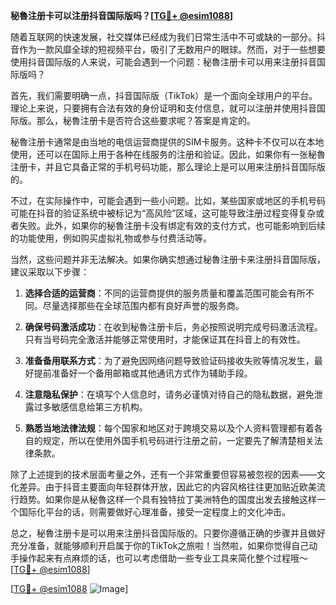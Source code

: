 **秘魯注册卡可以注册抖音国际版吗？[[TG💪+ @esim1088](https://t.me/s/esim1088)]**

随着互联网的快速发展，社交媒体已经成为我们日常生活中不可或缺的一部分。抖音作为一款风靡全球的短视频平台，吸引了无数用户的眼球。然而，对于一些想要使用抖音国际版的人来说，可能会遇到一个问题：秘魯注册卡可以用来注册抖音国际版吗？

首先，我们需要明确一点，抖音国际版（TikTok）是一个面向全球用户的平台。理论上来说，只要拥有合法有效的身份证明和支付信息，就可以注册并使用抖音国际版。那么，秘魯注册卡是否符合这些要求呢？答案是肯定的。

秘魯注册卡通常是由当地的电信运营商提供的SIM卡服务。这种卡不仅可以在本地使用，还可以在国际上用于各种在线服务的注册和验证。因此，如果你有一张秘魯注册卡，并且它具备正常的手机号码功能，那么理论上是可以用来注册抖音国际版的。

不过，在实际操作中，可能会遇到一些小问题。比如，某些国家或地区的手机号码可能在抖音的验证系统中被标记为“高风险”区域，这可能导致注册过程变得复杂或者失败。此外，如果你的秘魯注册卡没有绑定有效的支付方式，也可能影响到后续的功能使用，例如购买虚拟礼物或参与付费活动等。

当然，这些问题并非无法解决。如果你确实想通过秘魯注册卡来注册抖音国际版，建议采取以下步骤：

1. **选择合适的运营商**：不同的运营商提供的服务质量和覆盖范围可能会有所不同。尽量选择那些在全球范围内都有良好声誉的服务商。

2. **确保号码激活成功**：在收到秘魯注册卡后，务必按照说明完成号码激活流程。只有当号码完全激活并能够正常使用时，才能保证其在抖音上的有效性。

3. **准备备用联系方式**：为了避免因网络问题导致验证码接收失败等情况发生，最好提前准备好一个备用邮箱或其他通讯方式作为辅助手段。

4. **注意隐私保护**：在填写个人信息时，请务必谨慎对待自己的隐私数据，避免泄露过多敏感信息给第三方机构。

5. **熟悉当地法律法规**：每个国家和地区对于跨境交易以及个人资料管理都有着各自的规定，所以在使用外国手机号码进行注册之前，一定要先了解清楚相关法律条款。

除了上述提到的技术层面考量之外，还有一个非常重要但容易被忽视的因素——文化差异。由于抖音主要面向年轻群体开放，因此它的内容风格往往更加贴近欧美流行趋势。如果你是从秘魯这样一个具有独特拉丁美洲特色的国度出发去接触这样一个国际化平台的话，则需要做好心理准备，接受一定程度上的文化冲击。

总之，秘魯注册卡是可以用来注册抖音国际版的。只要你遵循正确的步骤并且做好充分准备，就能够顺利开启属于你的TikTok之旅啦！当然啦，如果你觉得自己动手操作起来有点麻烦的话，也可以考虑借助一些专业工具来简化整个过程哦～ [[TG💪+ @esim1088](https://t.me/s/esim1088)]

[[TG💪+ @esim1088](https://t.me/s/esim1088) ![Image](https://i.postimg.cc/4NQfJmqS/Snipaste-2025-05-13-00-14-12.png)]